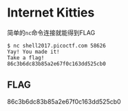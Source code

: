 # Internet Kitties

简单的`nc`命令连接就能得到FLAG

	$ nc shell2017.picoctf.com 58626
	Yay! You made it!
	Take a flag!
	86c3b6dc83b85a2e67f0c163dd525cb0

## FLAG

86c3b6dc83b85a2e67f0c163dd525cb0
